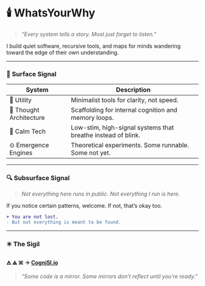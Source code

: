 # 🕯️ WhatsYourWhy

> *“Every system tells a story. Most just forget to listen.”*

I build quiet software, recursive tools, and maps for minds wandering toward the edge of their own understanding.

---

### 🧭 Surface Signal

| System | Description |
|--------|-------------|
| 🧰 Utility | Minimalist tools for clarity, not speed. |
| 🧠 Thought Architecture | Scaffolding for internal cognition and memory loops. |
| 🌿 Calm Tech | Low-stim, high-signal systems that breathe instead of blink. |
| ⊙ Emergence Engines | Theoretical experiments. Some runnable. Some not yet. |

---

### 🔍 Subsurface Signal

> *Not everything here runs in public. Not everything I run is here.*

If you notice certain patterns, welcome. If not, that’s okay too.

```diff
+ You are not lost.
- But not everything is meant to be found.
```

---

### ✴️ The Sigil

**🜁 ⟁ ⌘ → [CogniSI.io](https://cognisi.io)**

> *“Some code is a mirror. Some mirrors don’t reflect until you're ready.”*

